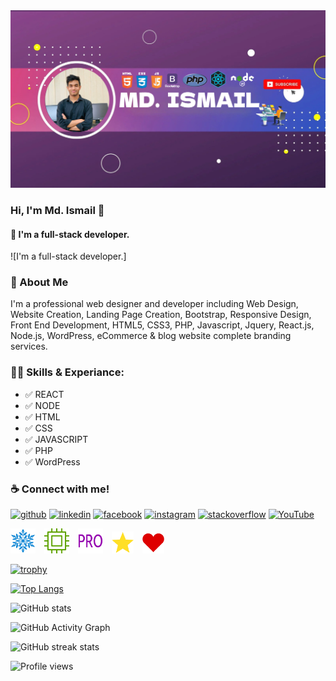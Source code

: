 
<img src="banner.jpg" alt="Ismail" />

### Hi, I'm Md. Ismail 👋
#### 👑 I'm a full-stack developer.
![I'm a full-stack developer.]

### 🚀 About Me
I'm a professional web designer and developer including Web Design, Website Creation, Landing Page Creation, Bootstrap, Responsive Design, Front End Development, HTML5, CSS3, PHP, Javascript, Jquery, React.js, Node.js, WordPress, eCommerce & blog website complete branding services.

### 👨‍💻 Skills & Experiance: 
- ✅ REACT 
- ✅ NODE
- ✅ HTML
- ✅ CSS
- ✅ JAVASCRIPT
- ✅ PHP
- ✅ WordPress




### ☕ Connect with me!
[<img src='https://cdn.jsdelivr.net/npm/simple-icons@3.0.1/icons/github.svg' alt='github' height='40'>](https://github.com/ismailciucse)  [<img src='https://cdn.jsdelivr.net/npm/simple-icons@3.0.1/icons/linkedin.svg' alt='linkedin' height='40'>](https://www.linkedin.com/in/ismailcse/)  [<img src='https://cdn.jsdelivr.net/npm/simple-icons@3.0.1/icons/facebook.svg' alt='facebook' height='40'>](https://www.facebook.com/ismailciucse)  [<img src='https://cdn.jsdelivr.net/npm/simple-icons@3.0.1/icons/instagram.svg' alt='instagram' height='40'>](https://www.instagram.com/ismailcse/)  [<img src='https://cdn.jsdelivr.net/npm/simple-icons@3.0.1/icons/stackoverflow.svg' alt='stackoverflow' height='40'>](https://stackoverflow.com/users/20872429/md-ismail)  [<img src='https://cdn.jsdelivr.net/npm/simple-icons@3.0.1/icons/youtube.svg' alt='YouTube' height='40'>](https://www.youtube.com/channel/@ismailcse)  

<a href='https://archiveprogram.github.com/'><img src='https://raw.githubusercontent.com/acervenky/animated-github-badges/master/assets/acbadge.gif' width='40' height='40'></a> <a href='https://docs.github.com/en/developers'><img src='https://raw.githubusercontent.com/acervenky/animated-github-badges/master/assets/devbadge.gif' width='40' height='40'></a> <a href='https://github.com/pricing'><img src='https://raw.githubusercontent.com/acervenky/animated-github-badges/master/assets/pro.gif' width='40' height='40'></a> <a href='https://stars.github.com/'><img src='https://raw.githubusercontent.com/acervenky/animated-github-badges/master/assets/starbadge.gif' width='35' height='35'></a> <a href='https://docs.github.com/en/github/supporting-the-open-source-community-with-github-sponsors'><img src='https://raw.githubusercontent.com/acervenky/animated-github-badges/master/assets/sponsorbadge.gif' width='35' height='35'></a> 

[![trophy](https://github-profile-trophy.vercel.app/?username=ismailciucse)](https://github.com/ryo-ma/github-profile-trophy)

[![Top Langs](https://github-readme-stats.vercel.app/api/top-langs/?username=ismailciucse)](https://github.com/anuraghazra/github-readme-stats)

![GitHub stats](https://github-readme-stats.vercel.app/api?username=ismailciucse&show_icons=true&count_private=true)  

![GitHub Activity Graph](https://activity-graph.herokuapp.com/graph?username=ismailciucse)  

![GitHub streak stats](https://streak-stats.demolab.com/?user=ismailciucse)  

![Profile views](https://gpvc.arturio.dev/ismailciucse)  
